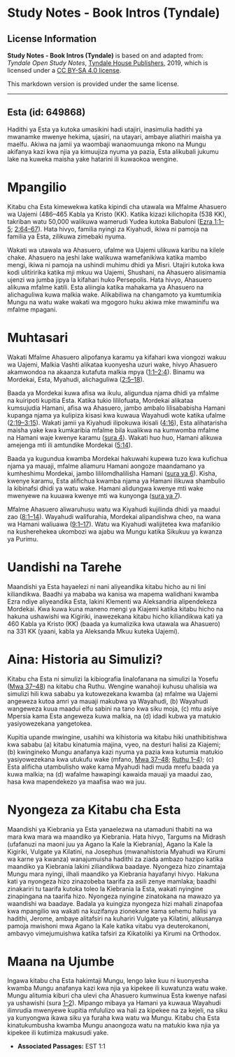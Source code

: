 # Study Notes - Book Intros (Tyndale)

## License Information

**Study Notes - Book Intros (Tyndale)** is based on and adapted from: _Tyndale Open Study Notes_, [Tyndale House Publishers](https://tyndaleopenresources.com/), 2019, which is licensed under a [CC BY-SA 4.0 license](https://creativecommons.org/licenses/by-sa/4.0/legalcode.en).

This markdown version is provided under the same license.



--------------------------------

## Esta (id: 649868)

Hadithi ya Esta ya kutoka umasikini hadi utajiri, inasimulia hadithi ya mwanamke mwenye hekima, ujasiri, na utayari, ambaye aliathiri maisha ya maelfu. Akiwa na jamii ya waombaji wanaomuunga mkono na Mungu akifanya kazi kwa njia ya kimuujiza nyuma ya pazia, Esta alikubali jukumu lake na kuweka maisha yake hatarini ili kuwaokoa wengine.

Mpangilio
=========

Kitabu cha Esta kimewekwa katika kipindi cha utawala wa Mfalme Ahasuero wa Uajemi (486–465 Kabla ya Kristo (KK). Katika kizazi kilichopita (538 KK), takriban watu 50,000 walikuwa wamerudi Yudea kutoka Babuloni ([Ezra 1:1–5](https://ref.ly/Ezra1:1-Ezra1:5); [2:64–67](https://ref.ly/Ezra2:64-Ezra2:67)). Hata hivyo, familia nyingi za Kiyahudi, ikiwa ni pamoja na familia ya Esta, zilikuwa zimebaki nyuma.

Wakati wa utawala wa Ahasuero, ufalme wa Uajemi ulikuwa karibu na kilele chake. Ahasuero na jeshi lake walikuwa wamefanikiwa katika mambo mengi, ikiwa ni pamoja na ushindi muhimu dhidi ya Misri. Utajiri kutoka kwa kodi ulitiririka katika mji mkuu wa Uajemi, Shushani, na Ahasuero alisimamia ujenzi wa jumba jipya la kifahari huko Persepolis. Hata hivyo, Ahasuero alikuwa mfalme katili. Esta aliingia katika mahakama ya Ahasuero na alichaguliwa kuwa malkia wake. Alikabiliwa na changamoto ya kumtumikia Mungu na watu wake wakati wa mgogoro huku akiwa mke mwaminifu wa mfalme mpagani.

Muhtasari
=========

Wakati Mfalme Ahasuero alipofanya karamu ya kifahari kwa viongozi wakuu wa Uajemi, Malkia Vashti alikataa kuonyesha uzuri wake, hivyo Ahasuero akamwondoa na akaanza kutafuta malkia mpya ([1:1–2:4](https://ref.ly/Esth1:1-Esth2:4)). Binamu wa Mordekai, Esta, Myahudi, alichaguliwa ([2:5–18](https://ref.ly/Esth2:5-Esth2:18)).

Baada ya Mordekai kuwa afisa wa ikulu, aligundua njama dhidi ya mfalme na kuiripoti kupitia Esta. Katika tukio lililofuata, Mordekai alikataa kumsujudia Hamani, afisa wa Ahasuero, jambo ambalo lilisababisha Hamani kupanga njama ya kulipiza kisasi kwa kuwaua Wayahudi wote katika ufalme ([2:19–3:15](https://ref.ly/Esth2:19-Esth3:15)). Wakati jamii ya Kiyahudi ilipokuwa ikisali ([4:16](https://ref.ly/Esth4:16)), Esta alihatarisha maisha yake kwa kumkaribia mfalme bila kualikwa na kumwomba mfalme na Hamani waje kwenye karamu ([sura 4](https://ref.ly/Esth4:1-Esth4:17)). Wakati huo huo, Hamani alikuwa amejenga mti ili amtundike Mordekai ([5:14](https://ref.ly/Esth5:14)).

Baada ya kugundua kwamba Mordekai hakuwahi kupewa tuzo kwa kufichua njama ya mauaji, mfalme aliamuru Hamani aongoze maandamano ya kumheshimu Mordekai, jambo lililomdhalilisha Hamani ([sura ya 6](https://ref.ly/Esth6:1-Esth6:14)). Kisha, kwenye karamu, Esta alifichua kwamba njama ya Hamani ilikuwa shambulio la kibinafsi dhidi ya watu wake. Hamani alidungwa kwenye mti wake mwenyewe na kuuawa kwenye mti wa kunyonga ([sura ya 7](https://ref.ly/Esth7:1-Esth7:10)).

Mfalme Ahasuero aliwaruhusu watu wa Kiyahudi kujilinda dhidi ya maadui zao ([8:1–14](https://ref.ly/Esth8:1-Esth8:14)). Wayahudi walifurahia, Mordekai alipandishwa cheo, na wana wa Hamani waliuawa ([9:1–17](https://ref.ly/Esth9:1-Esth9:17)). Watu wa Kiyahudi walijitetea kwa mafanikio na kusherehekea ukombozi wa ajabu wa Mungu katika Sikukuu ya kwanza ya Purimu.

Uandishi na Tarehe
==================

Maandishi ya Esta hayaelezi ni nani aliyeandika kitabu hicho au ni lini kiliandikwa. Baadhi ya mababa wa kanisa wa mapema walidhani kwamba Ezra ndiye aliyeandika Esta, lakini Klementi wa Aleksandria alipendekeza Mordekai. Kwa kuwa kuna maneno mengi ya Kiajemi katika kitabu hicho na hakuna ushawishi wa Kigiriki, inawezekana kitabu hicho kiliandikwa kati ya 460 Kabla ya Kristo (KK) (baada ya kumalizika kwa utawala wa Ahasuero) na 331 KK (yaani, kabla ya Aleksanda Mkuu kuteka Uajemi).

Aina: Historia au Simulizi?
===========================

Kitabu cha Esta ni simulizi la kibiografia linalofanana na simulizi la Yosefu ([Mwa 37–48](https://ref.ly/Gen37:1-Gen48:22)) na kitabu cha Ruthu. Wengine wanahoji kuhusu uhalisia wa simulizi hili kwa sababu ya kutowezekana kwamba (a) mfalme wa Uajemi angeweza kutoa amri ya mauaji makubwa ya Wayahudi, (b) Wayahudi wangeweza kuua maadui elfu sabini na tano kwa siku moja, (c) mtu asiye Mpersia kama Esta angeweza kuwa malkia, na (d) idadi kubwa ya matukio yasiyowezekana yangetokea.

Kupitia upande mwingine, usahihi wa kihistoria wa kitabu hiki unathibitishwa kwa sababu (a) kitabu kinatumia majina, vyeo, na desturi halisi za Kiajemi; (b) kwingineko Mungu anafanya kazi nyuma ya pazia kwa kutumia matukio yasiyowezekana kwa utukufu wake (mfano, [Mwa 37–48](https://ref.ly/Gen37:1-Gen48:22); [Ruthu 1–4](https://ref.ly/Ruth1:1-Ruth4:22)); (c) Esta alificha utambulisho wake kama Myahudi hadi muda mrefu baada ya kuwa malkia; na (d) wafalme hawapingi kawaida mauaji ya maadui zao, hasa kwa mapendekezo ya maafisa wao wa juu.

Nyongeza za Kitabu cha Esta
===========================

Maandishi ya Kiebrania ya Esta yanaelezwa na utamaduni thabiti na wa mara kwa mara wa maandiko ya Kiebrania. Hata hivyo, Targums na Midrash (ufafanuzi na maoni juu ya Agano la Kale la Kiebrania), Agano la Kale la Kigiriki, Vulgate ya Kilatini, na Josephus (mwanahistoria Myahudi wa Kirumi wa karne ya kwanza) wanajumuisha hadithi za ziada ambazo hazipo katika maandiko ya Kiebrania lakini ziliandikwa baadaye. Nyongeza hizo zinamtaja Mungu mara nyingi, ilhali maandiko ya Kiebrania hayafanyi hivyo. Hakuna kati ya nyongeza hizo zinazobeba taarifa za asili zenye mamlaka; baadhi zinakariri tu taarifa kutoka toleo la Kiebrania la Esta, wakati nyingine zinapingana na taarifa hizo. Nyongeza nyingine zinatokana na mawazo ya waandishi wa baadaye. Badala ya kuingiza nyongeza hizi mahali zinapofaa kwa mpangilio wa wakati na kuzifanya zionekane kama sehemu halisi ya hadithi, Jerome, ambaye alitafsiri na kuhariri Vulgate ya Kilatini, alikusanya pamoja mwishoni mwa Agano la Kale katika vitabu vya deuterokanoni, ambavyo vimejumuishwa katika tafsiri za Kikatoliki ya Kirumi na Orthodox.

Maana na Ujumbe
===============

Ingawa kitabu cha Esta hakimtaji Mungu, lengo lake kuu ni kuonyesha kwamba Mungu anafanya kazi kwa njia ya kipekee ili kuwatunza watu wake. Mungu alitumia kiburi cha ulevi cha Ahasuero kumwinua Esta kwenye nafasi ya ushawishi (sura [1–2](https://ref.ly/Esth1:1-Esth2:23)). Mipango mibaya ya Hamani ya kuwaua Wayahudi ilimrudia mwenyewe kupitia mfululizo wa hali za kipekee na za kejeli, na siku ya kunyongwa ikawa siku ya furaha kwa watu wa Mungu. Kitabu cha Esta kinatukumbusha kwamba Mungu anaongoza watu na matukio kwa njia ya kipekee ili kutimiza makusudi yake.

* **Associated Passages:** EST 1:1

